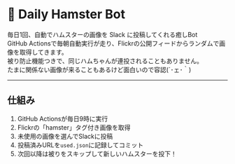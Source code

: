 # 🐹 Daily Hamster Bot

毎日1回、自動でハムスターの画像を Slack に投稿してくれる癒しBot<br>
GitHub Actionsで毎朝自動実行が走り、Flickrの公開フィードからランダムで画像を取得してきます。<br>
被り防止機能つきで、同じハムちゃんが連投されることもありません。<br>
たまに関係ない画像が来ることもあるけど面白いので容認(´･ェ･｀)<br>

---

## 仕組み

1. GitHub Actionsが毎日9時に実行
2. Flickrの「hamster」タグ付き画像を取得
3. 未使用の画像を選んでSlackに投稿
4. 投稿済みURLを`used.json`に記録してコミット
5. 次回以降は被りをスキップして新しいハムスターを投下！